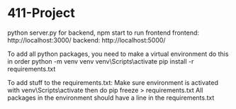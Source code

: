 # 411-Project
python server.py for backend,
npm start to run frontend
frontend: http://localhost:3000/
backend: http://localhost:5000/

To add all python packages, you need to make a virtual environment
do this in order
python -m venv venv
venv\Scripts\activate
pip install -r requirements.txt

To add stuff to the requirements.txt:
Make sure environment is activated with venv\Scripts\activate
then do pip freeze > requirements.txt
All packages in the environment should have a line in the requirements.txt
